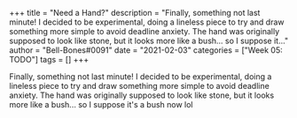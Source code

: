 +++
title = "Need a Hand?"
description = "Finally, something not last minute! I decided to be experimental, doing a lineless piece to try and draw something more simple to avoid deadline anxiety. The hand was originally supposed to look like stone, but it looks more like a bush... so I suppose it..."
author = "Bell-Bones#0091"
date = "2021-02-03"
categories = ["Week 05: TODO"]
tags = []
+++

Finally, something not last minute! I decided to be experimental, doing a lineless piece to try and draw something more simple to avoid deadline anxiety. The hand was originally supposed to look like stone, but it looks more like a bush... so I suppose it's a bush now lol
